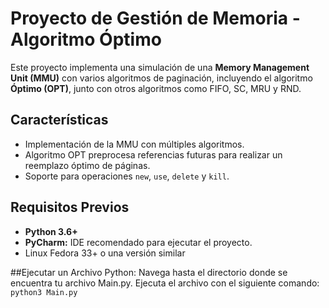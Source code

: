 # Proyecto de Gestión de Memoria - Algoritmo Óptimo

Este proyecto implementa una simulación de una **Memory Management Unit (MMU)** con varios algoritmos de paginación, incluyendo el algoritmo **Óptimo (OPT)**, junto con otros algoritmos como FIFO, SC, MRU y RND.

## Características
- Implementación de la MMU con múltiples algoritmos.
- Algoritmo OPT preprocesa referencias futuras para realizar un reemplazo óptimo de páginas.
- Soporte para operaciones `new`, `use`, `delete` y `kill`.

## Requisitos Previos
- **Python 3.6+**
- **PyCharm:** IDE recomendado para ejecutar el proyecto.
- Linux Fedora 33+ o una versión similar


##Ejecutar un Archivo Python:
Navega hasta el directorio donde se encuentra tu archivo Main.py.
Ejecuta el archivo con el siguiente comando:
`python3 Main.py`
